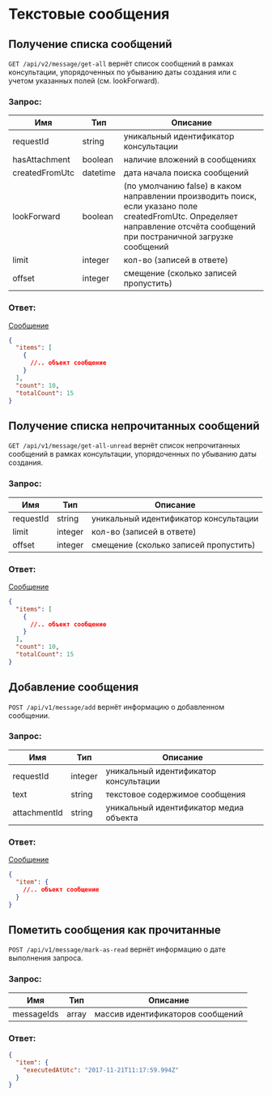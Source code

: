 # Текстовые сообщения

## Получение списка сообщений

`GET /api/v2/message/get-all` вернёт список сообщений в рамках консультации, упорядоченных по убыванию даты создания или с учетом указанных полей (см. lookForward).

### Запрос:

Имя | Тип | Описание
--- | --- | ---
requestId | string | уникальный идентификатор консультации
hasAttachment | boolean | наличие вложений в сообщениях
createdFromUtc | datetime | дата начала поиска сообщений
lookForward | boolean | (по умолчанию false) в каком направлении производить поиск, если указано поле createdFromUtc. Определяет направление отсчёта сообщений при постраничной загрузке сообщений
limit | integer | кол-во (записей в ответе)
offset | integer | смещение (сколько записей пропустить)

### Ответ:

[Сообщение](https://github.com/doktornarabote/telemedicine-partner-api/blob/master/docs/contracts.md#message)

```json
{
  "items": [
    {
      //.. объект сообщение
    }
  ],
  "count": 10,
  "totalCount": 15
}
```

## Получение списка непрочитанных сообщений

`GET /api/v1/message/get-all-unread` вернёт список непрочитанных сообщений в рамках консультации, упорядоченных по убыванию даты создания.

### Запрос:

Имя | Тип | Описание
--- | --- | ---
requestId | string | уникальный идентификатор консультации
limit | integer | кол-во (записей в ответе)
offset | integer | смещение (сколько записей пропустить)

### Ответ:

[Сообщение](https://github.com/doktornarabote/telemedicine-partner-api/blob/master/docs/contracts.md#message)

```json
{
  "items": [
    {
      //.. объект сообщение
    }
  ],
  "count": 10,
  "totalCount": 15
}
```

## Добавление сообщения

`POST /api/v1/message/add` вернёт информацию о добавленном сообщении.

### Запрос:

Имя | Тип | Описание
--- | --- | ---
requestId | integer | уникальный идентификатор консультации
text | string | текстовое содержимое сообщения
attachmentId | string | уникальный идентификатор медиа объекта

### Ответ:

[Сообщение](https://github.com/doktornarabote/telemedicine-partner-api/blob/master/docs/contracts.md#message)

```json
{
  "item": {
    //.. объект сообщение
  }
}
```

## Пометить сообщения как прочитанные

`POST /api/v1/message/mark-as-read` вернёт информацию о дате выполнения запроса.

### Запрос:

Имя | Тип | Описание
--- | --- | ---
messageIds | array | массив идентификаторов сообщений

### Ответ:

```json
{
  "item": {
    "executedAtUtc": "2017-11-21T11:17:59.994Z"
  }
}
```
